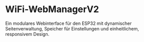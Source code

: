 # WiFi-WebManagerV2
Ein modulares Webinterface für den ESP32 mit dynamischer Seitenverwaltung, Speicher für Einstellungen und einheitlichem, responsivem Design.
